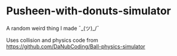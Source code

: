 # Pusheen-with-donuts-simulator

A random weird thing I made ¯\_(ツ)_/¯

Uses collision and physics code from https://github.com/DaNubCoding/Ball-physics-simulator
